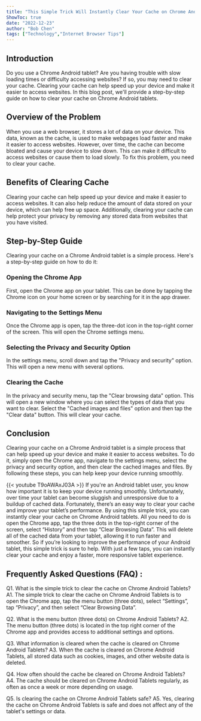 ```yaml
---
title: "This Simple Trick Will Instantly Clear Your Cache on Chrome Android Tablets!"
ShowToc: true 
date: "2022-12-23"
author: "Bob Chen" 
tags: ["Technology","Internet Browser Tips"]
---
```

## Introduction

Do you use a Chrome Android tablet? Are you having trouble with slow loading times or difficulty accessing websites? If so, you may need to clear your cache. Clearing your cache can help speed up your device and make it easier to access websites. In this blog post, we'll provide a step-by-step guide on how to clear your cache on Chrome Android tablets.

## Overview of the Problem

When you use a web browser, it stores a lot of data on your device. This data, known as the cache, is used to make webpages load faster and make it easier to access websites. However, over time, the cache can become bloated and cause your device to slow down. This can make it difficult to access websites or cause them to load slowly. To fix this problem, you need to clear your cache.

## Benefits of Clearing Cache

Clearing your cache can help speed up your device and make it easier to access websites. It can also help reduce the amount of data stored on your device, which can help free up space. Additionally, clearing your cache can help protect your privacy by removing any stored data from websites that you have visited.

## Step-by-Step Guide

Clearing your cache on a Chrome Android tablet is a simple process. Here's a step-by-step guide on how to do it:

### Opening the Chrome App

First, open the Chrome app on your tablet. This can be done by tapping the Chrome icon on your home screen or by searching for it in the app drawer.

### Navigating to the Settings Menu

Once the Chrome app is open, tap the three-dot icon in the top-right corner of the screen. This will open the Chrome settings menu.

### Selecting the Privacy and Security Option

In the settings menu, scroll down and tap the "Privacy and security" option. This will open a new menu with several options.

### Clearing the Cache

In the privacy and security menu, tap the "Clear browsing data" option. This will open a new window where you can select the types of data that you want to clear. Select the "Cached images and files" option and then tap the "Clear data" button. This will clear your cache.

## Conclusion

Clearing your cache on a Chrome Android tablet is a simple process that can help speed up your device and make it easier to access websites. To do it, simply open the Chrome app, navigate to the settings menu, select the privacy and security option, and then clear the cached images and files. By following these steps, you can help keep your device running smoothly.

{{< youtube T9oAWAxJ03A >}} 
If you're an Android tablet user, you know how important it is to keep your device running smoothly. Unfortunately, over time your tablet can become sluggish and unresponsive due to a buildup of cached data. Fortunately, there’s an easy way to clear your cache and improve your tablet’s performance. By using this simple trick, you can instantly clear your cache on Chrome Android tablets. All you need to do is open the Chrome app, tap the three dots in the top-right corner of the screen, select “History” and then tap “Clear Browsing Data”. This will delete all of the cached data from your tablet, allowing it to run faster and smoother. So if you’re looking to improve the performance of your Android tablet, this simple trick is sure to help. With just a few taps, you can instantly clear your cache and enjoy a faster, more responsive tablet experience.

## Frequently Asked Questions (FAQ) :
Q1. What is the simple trick to clear the cache on Chrome Android Tablets?
A1. The simple trick to clear the cache on Chrome Android Tablets is to open the Chrome app, tap the menu button (three dots), select “Settings”, tap “Privacy”, and then select “Clear Browsing Data”.

Q2. What is the menu button (three dots) on Chrome Android Tablets?
A2. The menu button (three dots) is located in the top right corner of the Chrome app and provides access to additional settings and options.

Q3. What information is cleared when the cache is cleared on Chrome Android Tablets?
A3. When the cache is cleared on Chrome Android Tablets, all stored data such as cookies, images, and other website data is deleted.

Q4. How often should the cache be cleared on Chrome Android Tablets?
A4. The cache should be cleared on Chrome Android Tablets regularly, as often as once a week or more depending on usage.

Q5. Is clearing the cache on Chrome Android Tablets safe?
A5. Yes, clearing the cache on Chrome Android Tablets is safe and does not affect any of the tablet's settings or data.


